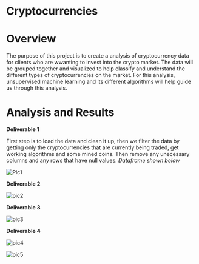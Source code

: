 # Cryptocurrencies

# Overview

The purpose of this project is to create a analysis of cryptocurrency data for clients who are wwanting to invest into the crypto market. The data will be grouped together and visualized to help classify and understand the different types of cryptocurrencies on the market. For this analysis, unsupervised machine learning and its different algorithms will help guide us through this analysis.

# Analysis and Results

**Deliverable 1**

First step is to load the data and clean it up, then we filter the data by getting only the cryptocurrencies that are currently being traded, get working algorithms and some mined coins. Then remove any unecessary columns and any rows that have null values.
*Dataframe shown below*


![Pic1](https://user-images.githubusercontent.com/82550431/136467788-cd9c2fbc-2843-483e-afe5-2b673f83974d.PNG)


**Deliverable 2**

![pic2](https://user-images.githubusercontent.com/82550431/136468432-2bf14917-7f23-4ea5-960a-831150f0e679.PNG)


**Deliverable 3**


![pic3](https://user-images.githubusercontent.com/82550431/136468443-f840eb95-f512-47ed-9131-27116ef74e68.PNG)


**Deliverable 4**


![pic4](https://user-images.githubusercontent.com/82550431/136468464-89c4f305-60b8-4520-9a2e-35d0ac652779.PNG)


![pic5](https://user-images.githubusercontent.com/82550431/136468481-51f61be2-0281-4e06-842d-c78e6001c238.PNG)


